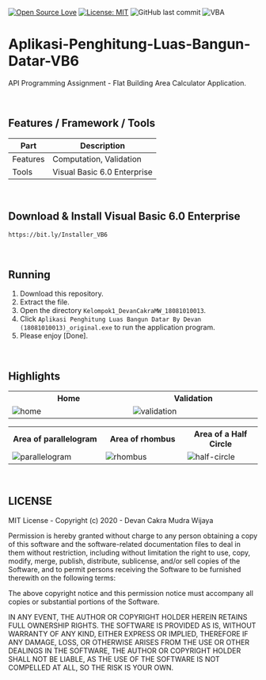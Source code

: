 [![Open Source Love](https://badges.frapsoft.com/os/v1/open-source.svg?style=flat)](https://github.com/ellerbrock/open-source-badges/)
[![License: MIT](https://img.shields.io/badge/License-MIT-green.svg)](https://opensource.org/licenses/MIT)
![GitHub last commit](https://img.shields.io/github/last-commit/devancakra/Aplikasi-Penghitung-Luas-Bangun-Datar-VB6)
![VBA](https://img.shields.io/badge/visual-basic6-blue.svg?&style=flat&logo=VB6&logoColor=%23F7DF1E)

# Aplikasi-Penghitung-Luas-Bangun-Datar-VB6
API Programming Assignment - Flat Building Area Calculator Application.

<br>

## Features / Framework / Tools
| Part | Description |
| --- | --- |
| Features | Computation, Validation |
| Tools | Visual Basic 6.0 Enterprise |

<br>

## Download & Install Visual Basic 6.0 Enterprise
```bash
https://bit.ly/Installer_VB6
```

<br>

## Running
1. Download this repository.<br>
2. Extract the file.<br>
3. Open the directory ``` Kelompok1_DevanCakraMW_18081010013 ```.<br>
4. Click ``` Aplikasi Penghitung Luas Bangun Datar By Devan (18081010013)_original.exe ``` to run the application program.<br>
5. Please enjoy [Done].

<br>

## Highlights
<table>
<tr>
<th width="420">Home</th>
<th width="420">Validation</th>
</tr>
<tr>
<td><img src="https://github.com/devancakra/Aplikasi-Penghitung-Luas-Bangun-Datar-VB6/assets/54527592/d257c31e-a070-4c11-8b27-22e864f30dd8" alt="home"></td>
<td><img src="https://github.com/devancakra/Aplikasi-Penghitung-Luas-Bangun-Datar-VB6/assets/54527592/7cd25fe3-f2f2-40be-8985-e795e04e959d" alt="validation"></td>
</tr>
</table>
<table>
<tr>
<th width="280">Area of parallelogram</th>
<th width="280">Area of rhombus</th>
<th width="280">Area of a Half Circle</th>
</tr>
<tr>
<td><img src="https://github.com/devancakra/Aplikasi-Penghitung-Luas-Bangun-Datar-VB6/assets/54527592/82e904bb-309c-4d68-b17f-d7d260ce2f93" alt="parallelogram"></td>
<td><img src="https://github.com/devancakra/Aplikasi-Penghitung-Luas-Bangun-Datar-VB6/assets/54527592/a3f2aac0-b2e9-4cb3-9981-aa6ecb5f1086" alt="rhombus"></td>
<td><img src="https://github.com/devancakra/Aplikasi-Penghitung-Luas-Bangun-Datar-VB6/assets/54527592/15af89db-ab31-484d-978a-f8458bd88c35" alt="half-circle"></td>
</tr>
</table>

<br>

## LICENSE
MIT License - Copyright (c) 2020 - Devan Cakra Mudra Wijaya

Permission is hereby granted without charge to any person obtaining a copy of this software and the software-related documentation files to deal in them without restriction, including without limitation the right to use, copy, modify, merge, publish, distribute, sublicense, and/or sell copies of the Software, and to permit persons receiving the Software to be furnished therewith on the following terms:

The above copyright notice and this permission notice must accompany all copies or substantial portions of the Software.

IN ANY EVENT, THE AUTHOR OR COPYRIGHT HOLDER HEREIN RETAINS FULL OWNERSHIP RIGHTS. THE SOFTWARE IS PROVIDED AS IS, WITHOUT WARRANTY OF ANY KIND, EITHER EXPRESS OR IMPLIED, THEREFORE IF ANY DAMAGE, LOSS, OR OTHERWISE ARISES FROM THE USE OR OTHER DEALINGS IN THE SOFTWARE, THE AUTHOR OR COPYRIGHT HOLDER SHALL NOT BE LIABLE, AS THE USE OF THE SOFTWARE IS NOT COMPELLED AT ALL, SO THE RISK IS YOUR OWN.
